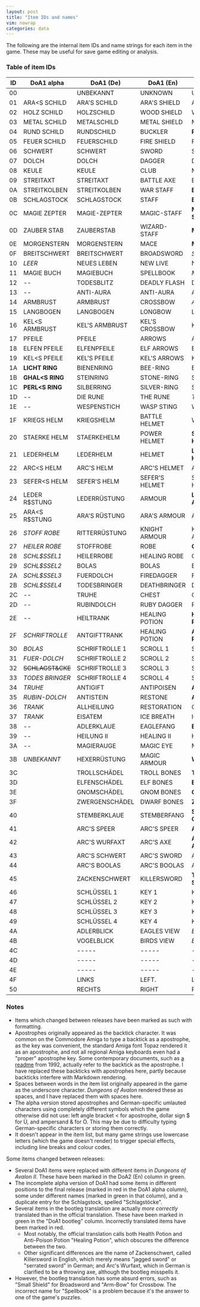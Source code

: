 ```yaml
---
layout: post
title: "Item IDs and names"
vim: nowrap
categories: data
---
```


The following are the internal item IDs and name strings for each item in the
game. These may be useful for save game editing or analysis.

### Table of item IDs

| ID |  DoA1 alpha              | DoA1 (De)          | DoA1 (En)        |   DoA1 bootleg      | DoA2 (De)             | DoA2 (En)           |
|----|--------------------------|--------------------|------------------|---------------------|-----------------------|---------------------|
| 00 |                          | UNBEKANNT          | UNKNOWN          |   UNKNOWN           | UNBEKANNT             | UNKNOWN             |
| 01 |  ARA&lt;S SCHILD         | ARA'S SCHILD       | ARA'S SHIELD     |   ARA'S SHIELD      | ARA'S SCHILD          | ARA'S SHIELD        |
| 02 |  HOLZ SCHILD             | HOLZSCHILD         | WOOD SHIELD      |   WOODSHIELD        | HOLZSCHILD            | WOOD SHIELD         |
| 03 |  METAL SCHILD            | METALSCHILD        | METAL SHIELD     |   METALSHIELD       | METALSCHILD           | METAL SHIELD        |
| 04 |  RUND SCHILD             | RUNDSCHILD         | BUCKLER          | __ROUNDSHIELD__     | RUNDSCHILD            | BUCKLER             |
| 05 |  FEUER SCHILD            | FEUERSCHILD        | FIRE SHIELD      |   FIRESHIELD        | FEUERSCHILD           | FIRE SHIELD         |
| 06 |  SCHWERT                 | SCHWERT            | SWORD            |   SWORD             | SCHWERT               | SWORD               |
| 07 |  DOLCH                   | DOLCH              | DAGGER           |   DAGGER            | DOLCH                 | DAGGER              |
| 08 |  KEULE                   | KEULE              | CLUB             |   MACE              | KRIEGSHAMMER          |__WARHAMMER__        |
| 09 |  STREITAXT               | STREITAXT          | BATTLE AXE       |   BATTLE-AXE        | STREITAXT             | BATTLE AXE          |
| 0A |  STREITKOLBEN            | STREITKOLBEN       | WAR STAFF        | __BATTLE-MACE__     | STREITKOLBEN          |__WARSTAFF__         |
| 0B |  SCHLAGSTOCK             | SCHLAGSTOCK        | STAFF            | __BATON__           | DRACHENFIGUR          |__DRAGONFIGURE__     |
| 0C |  MAGIE ZEPTER            | MAGIE-ZEPTER       | MAGIC-STAFF      | __MAGIC-SCEPTER__   | DRACHENSTEIN          |__DRAGONSTONE__      |
| 0D |  ZAUBER STAB             | ZAUBERSTAB         | WIZARD-STAFF     | __MAGIC-WAND__      | DIAMANT               |__DIAMOND__          |
| 0E |  MORGENSTERN             | MORGENSTERN        | MACE             | __MORNING STAR__    | MORGENSTERN           | MACE                |
| 0F |  BREITSCHWERT            | BREITSCHWERT       | BROADSWORD       |  _SMALL-SHIELD_     | BREITSCHWERT          | BROADSWORD          |
| 10 | _LEER_                   | NEUES LEBEN        | NEW LIVE         |   NEW LIVE          | NEUES LEBEN           | NEW LIVE            |
| 11 |  MAGIE BUCH              | MAGIEBUCH          | SPELLBOOK        |  _MAGICBOOK_        | MAGIEBUCH             | SPELLBOOK           |
| 12 | _--_                     | TODESBLITZ         | DEADLY FLASH     |   DEATH-FLASH       | TODESBLITZ            | DEADLY FLASH        |
| 13 | _--_                     | ANTI-AURA          | ANTI-AURA        |   ANTI-AURA         | ANTI-AURA             | ANTI-AURA           |
| 14 |  ARMBRUST                | ARMBRUST           | CROSSBOW         |  _ARM-BOW_          | ARMBRUST              | CROSSBOW            |
| 15 |  LANGBOGEN               | LANGBOGEN          | LONGBOW          |   LONGBOW           | LANGBOGEN             | LONGBOW             |
| 16 |  KEL&lt;S ARMBRUST       | KEL'S ARMBRUST     | KEL'S CROSSBOW   |   KEL'S ARMBOW      | KEL'S ARMBRUST        | KEL'S CROSSBOW      |
| 17 |  PFEILE                  | PFEILE             | ARROWS           |   ARROWS            | PFEILE                | ARROWS              |
| 18 |  ELFEN PFEILE            | ELFENPFEILE        | ELF ARROWS       |   ELF-ARROWS        | ELFENPFEILE           | ELF ARROWS          |
| 19 |  KEL&lt;S PFEILE         | KEL'S PFEILE       | KEL'S ARROWS     |   KEL'S ARROWS      | KEL'S PFEILE          | KEL'S ARROWS        |
| 1A |__LICHT RING__            | BIENENRING         | BEE-RING         |   BEE-RING          | BIENENRING            | BEE-RING            |
| 1B |__GHAL&lt;S RING__        | STEINRING          | STONE-RING       |   STONE-RING        | STEINRING             | STONE-RING          |
| 1C |__PERL&lt;S RING__        | SILBERRING         | SILVER-RING      |   SILVER-RING       | SILBERRING            | SILVER-RING         |
| 1D | _--_                     | DIE RUNE           | THE RUNE         |  _THE RUNES_        | ----                  | _----_              |
| 1E | _--_                     | WESPENSTICH        | WASP STING       |   WASP'S STING      | WESPENSTICH           | WASP STING          |
| 1F |  KRIEGS HELM             | KRIEGSHELM         | BATTLE HELMET    |   WAR HELMET        | KRIEGSHELM            | BATTLE HELMET       |
| 20 |  STAERKE HELM            | STAERKEHELM        | POWER HELMET     | __STRONG HELMET__   | STAERKEHELM           | POWER HELMET        |
| 21 |  LEDERHELM               | LEDERHELM          | HELMET           | __LEATHER HELMET__  | LEDERHELM             | HELMET              |
| 22 |  ARC&lt;S HELM           | ARC'S HELM         | ARC'S HELMET     |   ARC'S HELMET      | ARC'S HELM            | ARC'S HELMET        |
| 23 |  SEFER&lt;S HELM         | SEFER'S HELM       | SEFER'S HELMET   |   SEFER'S HELMET    | SEFER'S HELM          | SEFER'S HELMET      |
| 24 |  LEDER R$STUNG           | LEDERR&Uuml;STUNG  | ARMOUR           | __LEATHER-ARMOR__   | LEDERR&Uuml;STUNG     | ARMOUR              |
| 25 |  ARA&lt;S R$STUNG        | ARA'S R&Uuml;STUNG | ARA'S ARMOUR     |   ARA'S ARMOR       | ARA'S R&Uuml;STUNG    | ARA'S ARMOUR        |
| 26 | _STOFF ROBE_             | RITTERR&Uuml;STUNG | KNIGHT ARMOUR    |   KNIGHT-ARMOR      | RITTERR&Uuml;STUNG    | KNIGHT ARMOUR       |
| 27 | _HEILER ROBE_            | STOFFROBE          | ROBE             | __CLOTH-ROBE__      | STOFFROBE             | ROBE                |
| 28 | _SCHL$SSEL1_             | HEILERROBE         | HEALING ROBE     |   CLERIC-ROBE       | HEILERROBE            | HEALING ROBE        |
| 29 | _SCHL$SSEL2_             | BOLAS              | BOLAS            |   BOLAS             | BOLAS                 | BOLAS               |
| 2A | _SCHL$SSEL3_             | FUERDOLCH          | FIREDAGGER       |   FIRE-DAGGER       | FUERDOLCH             | FIREDAGGER          |
| 2B | _SCHL$SSEL4_             | TODESBRINGER       | DEATHBRINGER     |   DEATHBRINGER      | TODESBRINGER          | DEATHBRINGER        |
| 2C | _--_                     | TRUHE              | CHEST            |   CHEST             | TRUHE                 | CHEST               |
| 2D | _--_                     | RUBINDOLCH         | RUBY DAGGER      |   RUBY-DAGGER       | DRACHENT&Ouml;TER     |__DRAGONSLAYER__     |
| 2E | _--_                     | HEILTRANK          | HEALING POTION   | __HEALTH POTION__   | HEILTRANK             | HEALING POTION      |
| 2F | _SCHRIFTROLLE_           | ANTGIFTTRANK       | HEALING POTION   | __ANTPOISON POTION__| ANTGIFTTRANK          | HEALING POTION      |
| 30 | _BOLAS_                  | SCHRIFTROLLE 1     | SCROLL 1         |   SCROLL 1          | SCHRIFTROLLE 1        | SCROLL 1            |
| 31 | _FUER-DOLCH_             | SCHRIFTROLLE 2     | SCROLL 2         |   SCROLL 2          | SCHRIFTROLLE 2        | SCROLL 2            |
| 32 |~~SCHLAGST&amp;CKE~~      | SCHRIFTROLLE 3     | SCROLL 3         |   SCROLL 3          | SCHRIFTROLLE 3        | SCROLL 3            |
| 33 | _TODES BRINGER_          | SCHRIFTROLLE 4     | SCROLL 4         |   SCROLL 4          | PASSIERSCHEIN         |__PERMISSION__       |
| 34 | _TRUHE_                  | ANTIGIFT           | ANTIPOISEN       | __ANTI-POISON__     | ANTIGIFT              | ANTIPOISEN          |
| 35 | _RUBIN-DOLCH_            | ANTISTEIN          | RESTONE          | __ANTI-STONE__      | ANTISTEIN             | RESTONE             |
| 36 | _TRANK_                  | ALLHEILUNG         | RESTORATION      |   CURE ALL          | ALLHEILUNG            | RESTORATION         |
| 37 | _TRANK_                  | EISATEM            | ICE BREATH       |   ICE-BREATH        | EISATEM               | ICE BREATH          |
| 38 | _--_                     | ADLERKLAUE         | EAGLEFANG        | __EAGLE-CLAW__      | ADLERKLAUE            | EAGLEFANG           |
| 39 | _--_                     | HEILUNG II         | HEALING II       |   HEALING II        | HEILUNG II            | HEALING II          |
| 3A | _--_                     | MAGIERAUGE         | MAGIC EYE        |   MAGICAN-EYE       | MAGIERAUGE            | MAGIC EYE           |
| 3B | _UNBEKANNT_              | HEXERR&Uuml;STUNG  | MAGIC ARMOUR     | __WIZARDARMOR__     | HEXERR&Uuml;STUNG     | MAGIC ARMOUR        |
| 3C |                          | TROLLSCH&Auml;DEL  | TROLL BONES      | __TROLL SKULL__     | FLINT                 |__FLINT__            |
| 3D |                          | ELFENSCH&Auml;DEL  | ELF BONES        | __ELF SKULL__       | RAHVEN                |__RAHVEN__           |
| 3E |                          | GNOMSCH&Auml;DEL   | GNOM BONES       | __GNOME SKULL__     | -----                 |_----_               |
| 3F |                          | ZWERGENSCH&Auml;DEL| DWARF BONES      | __ZWERK SKULL__     | -----                 |_----_               |
| 40 |                          | STEMBERKLAUE       | STEMBERFANG      | __STEMBER-CLAW__    | STEMBERKLAUE          | STEMBERFANG         |
| 41 |                          | ARC'S SPEER        | ARC'S SPEER      | __ARC'S SPEAR__     | ARC'S SPEER           | ARC'S SPEER         |
| 42 |                          | ARC'S WURFAXT      | ARC'S AXE        | __ARC'S TROW-AXE__  | ARC'S WURFAXT         | ARC'S AXE           |
| 43 |                          | ARC'S SCHWERT      | ARC'S SWORD      |   ARC'S SWORD       | ARC'S SCHWERT         | ARC'S SWORD         |
| 44 |                          | ARC'S BOOLAS       | ARC'S BOOLAS     |   ARC'S BOOLAS      | ARC'S BOOLAS          | ARC'S BOOLAS        |
| 45 |                          | ZACKENSCHWERT      | KILLERSWORD      | __TOOTH-SWORD__     | ZACKENSCHWERT         | KILLERSWORD         |
| 46 |                          | SCHL&Uuml;SSEL 1   | KEY 1            |   KEY 1             | SCHL&Uuml;SSEL 1      | KEY 1               |
| 47 |                          | SCHL&Uuml;SSEL 2   | KEY 2            |   KEY 2             | SCHL&Uuml;SSEL 2      | KEY 2               |
| 48 |                          | SCHL&Uuml;SSEL 3   | KEY 3            |   KEY 3             | SCHL&Uuml;SSEL 3      | KEY 3               |
| 49 |                          | SCHL&Uuml;SSEL 4   | KEY 4            |   KEY 4             | SCHL&Uuml;SSEL 4      | KEY 4               |
| 4A |                          | ADLERBLICK         | EAGLES VIEW      |  _EAGLE-EYE_        | ADLERBLICK            | EAGLES VIEW         |
| 4B |                          | VOGELBLICK         | BIRDS VIEW       |  _BIRD-EYE_         | VOGELBLICK            | BIRDS VIEW          |
| 4C |                          | -----              | -----            |   -----             | FALKENFEDER           |__LEVITATION__       |
| 4D |                          | -----              | -----            |   -----             | MAGIEKILLER           |__KILLMAGIC__        |
| 4E |                          | -----              | -----            |   -----             | ENT. FALLE            |__DISARM TRAP__      |
| 4F |                          | LINKS              | LEFT.            |   LEFT              | LINKS                 | LEFT                |
| 50 |                          | RECHTS             | RIGHT            |   RIGHT             | RECHTS                | RIGHT               |

### Notes

- Items which changed between releases have been marked as such with formatting.
- Apostrophes originally appeared as the backtick character. It was common on
  the Commodore Amiga to type a backtick as a apostrophe, as the key was
  convenient, the standard Amiga font Topaz rendered it as an apostrophe, and
  not all regional Amiga keyboards even had a "proper" apostrophe key.
  Some contemporary documents, such as
  [a readme](http://aminet.net/package/game/2play/tank_attack) from 1992,
  actually refer to the backtick as the apostrophe.
  I have replaced these backticks with apostrophes here, partly because
  backticks interfere with Markdown rendering.
- Spaces between words in the item list originally appeared in the game as the
  underscore character. _Dungeons of Avalon_ rendered these as spaces, and I
  have replaced them with spaces here.
- The alpha version stored apostrophes and German-specific umlauted characters
  using completely different symbols which the game otherwise did not use:
  left angle bracket &lt; for apostrophe,
  dollar sign $ for &Uuml;,
  and ampersand & for &Ouml;.
  This may be due to difficulty typing German-specific characters or storing
  them correctly.
- It doesn't appear in the item list, but many game strings use lowercase
  letters (which the game doesn't render) to trigger special effects, including
  line breaks and colour codes.

Some items changed between releases:

- Several DoA1 items were replaced with different items in _Dungeons of Avalon
  II_. These have been marked in the DoA2 (En) column in green.
- The incomplete alpha version of DoA1 had some items in different positions to
  the final release (marked in red in the DoA1 alpha column), some under
  different names (marked in green in that column), and a duplicate entry for
  the Schlagstock, spelled "Schlagst&ouml;cke".
- Several items in the bootleg translation are actually _more correctly_
  translated than in the official translation. These have been marked in green
  in the "DoA1 bootleg" column. Incorrectly translated items have been marked
  in red.
  - Most notably, the official translation calls both Health Potion and
  Anti-Poison Potion "Healing Potion", which obscures the difference between the
  two.
  - Other significant differences are the name of Zackenschwert, called
  Killersword in English, which merely means "jagged sword" or "serrated sword"
  in German; and Arc's Wurfaxt, which in German is clarified to be a throwing
  axe, although the bootleg misspells it.
- However, the bootleg translation has some absurd errors, such as "Small
  Shield" for Broadsword and "Arm-Bow" for Crossbow. The incorrect name for
  "Spellbook" is a problem because it's the answer to one of the game's puzzles.
